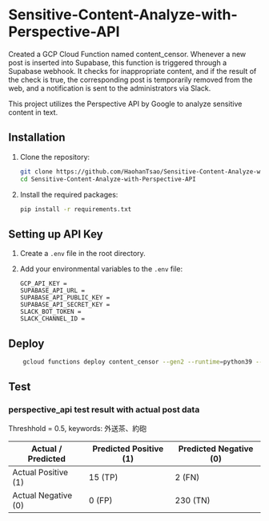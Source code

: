 # Sensitive-Content-Analyze-with-Perspective-API

Created a GCP Cloud Function named content_censor. Whenever a new post is inserted into Supabase, this function is triggered through a Supabase webhook. It checks for inappropriate content, and if the result of the check is true, the corresponding post is temporarily removed from the web, and a notification is sent to the administrators via Slack.

This project utilizes the Perspective API by Google to analyze sensitive content in text.

## Installation

1. Clone the repository:

    ```bash
    git clone https://github.com/HaohanTsao/Sensitive-Content-Analyze-with-Perspective-API.git
    cd Sensitive-Content-Analyze-with-Perspective-API
    ```

2. Install the required packages:

    ```bash
    pip install -r requirements.txt
    ```

## Setting up API Key

1. Create a `.env` file in the root directory.

2. Add your environmental variables to the `.env` file:

    ```env
    GCP_API_KEY =
    SUPABASE_API_URL = 
    SUPABASE_API_PUBLIC_KEY = 
    SUPABASE_API_SECRET_KEY = 
    SLACK_BOT_TOKEN = 
    SLACK_CHANNEL_ID = 
    ```
    
## Deploy

```bash
    gcloud functions deploy content_censor --gen2 --runtime=python39 --region=asia-east1 --source=. --entry-point=main --trigger-http --allow-unauthenticated --no-user-output-enabled
```

## Test
### perspective_api test result with actual post data
Threshhold = 0.5, keywords: 外送茶、約砲

| Actual / Predicted | Predicted Positive (1) | Predicted Negative (0) |
|--------------------|------------------------|------------------------|
| Actual Positive (1) | 15 (TP)                | 2 (FN)                 |
| Actual Negative (0) | 0 (FP)                 | 230 (TN)               |

